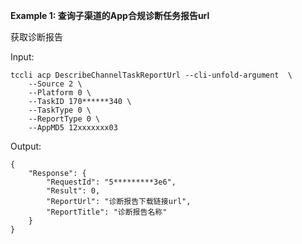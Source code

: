 **Example 1: 查询子渠道的App合规诊断任务报告url**

获取诊断报告

Input: 

```
tccli acp DescribeChannelTaskReportUrl --cli-unfold-argument  \
    --Source 2 \
    --Platform 0 \
    --TaskID 170******340 \
    --TaskType 0 \
    --ReportType 0 \
    --AppMD5 12xxxxxxx03
```

Output: 
```
{
    "Response": {
        "RequestId": "5*********3e6",
        "Result": 0,
        "ReportUrl": "诊断报告下载链接url",
        "ReportTitle": "诊断报告名称"
    }
}
```

